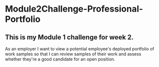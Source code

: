 # Module2Challenge-Professional-Portfolio

## This is my Module 1 challenge for week 2.

As an employer I want to view a potential employee's deployed portfolio of work samples so that I can review samples of their work and assess whether they're a good candidate for an open position.

